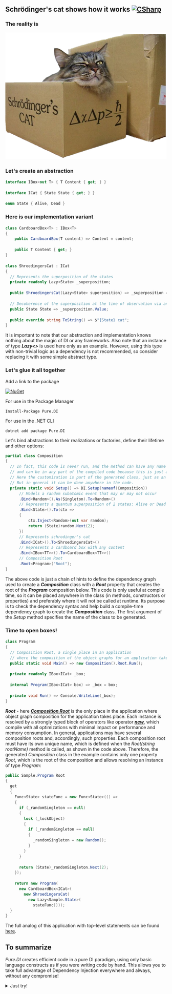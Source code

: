 ## Schrödinger's cat shows how it works [![CSharp](https://img.shields.io/badge/C%23-code-blue.svg)](samples/ShroedingersCat)

### The reality is

![Cat](readme/cat.png?raw=true)

### Let's create an abstraction

```c#
interface IBox<out T> { T Content { get; } }

interface ICat { State State { get; } }

enum State { Alive, Dead }
```

### Here is our implementation variant

```c#
class CardboardBox<T> : IBox<T>
{
    public CardboardBox(T content) => Content = content;

    public T Content { get; }
}

class ShroedingersCat : ICat
{
  // Represents the superposition of the states
  private readonly Lazy<State> _superposition;

  public ShroedingersCat(Lazy<State> superposition) => _superposition = superposition;

  // Decoherence of the superposition at the time of observation via an irreversible process
  public State State => _superposition.Value;

  public override string ToString() => $"{State} cat";
}
```

It is important to note that our abstraction and implementation knows nothing about the magic of DI or any frameworks. Also note that an instance of type *__Lazy<>__* is used here only as an example. However, using this type with non-trivial logic as a dependency is not recommended, so consider replacing it with some simple abstract type.

### Let's glue it all together

Add a link to the package

[![NuGet](https://buildstats.info/nuget/Pure.DI?includePreReleases=true)](https://www.nuget.org/packages/Pure.DI)

For use in the Package Manager

```shell
Install-Package Pure.DI
```

For use in the .NET CLI
  
```shell
dotnet add package Pure.DI
```

Let's bind abstractions to their realizations or factories, define their lifetime and other options:

```c#
partial class Composition
{
  // In fact, this code is never run, and the method can have any name or be a constructor, for example,
  // and can be in any part of the compiled code because this is just a hint to set up an object graph.
  // Here the customization is part of the generated class, just as an example.
  // But in general it can be done anywhere in the code.
  private static void Setup() => DI.Setup(nameof(Composition))
      // Models a random subatomic event that may or may not occur
      .Bind<Random>().As(Singleton).To<Random>()
      // Represents a quantum superposition of 2 states: Alive or Dead
      .Bind<State>().To(ctx =>
      {
          ctx.Inject<Random>(out var random);
          return (State)random.Next(2);
      })
      // Represents schrodinger's cat
      .Bind<ICat>().To<ShroedingersCat>()
      // Represents a cardboard box with any content
      .Bind<IBox<TT>>().To<CardboardBox<TT>>()
      // Composition Root
      .Root<Program>("Root");
}
```

The above code is just a chain of hints to define the dependency graph used to create a *__Composition__* class with a *__Root__* property that creates the root of the *__Program__* composition below. This code is only useful at compile time, so it can be placed anywhere in the class (in methods, constructors or properties) and preferably where it will not be called at runtime. Its purpose is to check the dependency syntax and help build a compile-time dependency graph to create the *__Composition__* class. The first argument of the _Setup_ method specifies the name of the class to be generated.

### Time to open boxes!

```c#
class Program
{
  // Composition Root, a single place in an application
  // where the composition of the object graphs for an application take place
  public static void Main() => new Composition().Root.Run();

  private readonly IBox<ICat> _box;

  internal Program(IBox<ICat> box) => _box = box;

  private void Run() => Console.WriteLine(_box);
}
```

*__Root__* - here [*__Composition Root__*](https://blog.ploeh.dk/2011/07/28/CompositionRoot/) is the only place in the application where object graph composition for the application takes place. Each instance is resolved by a strongly typed block of operators like operator [*__new__*](https://docs.microsoft.com/en-us/dotnet/csharp/language-reference/operators/new-operator), which compile with all optimizations with minimal impact on performance and memory consumption. In general, applications may have several composition roots and, accordingly, such properties. Each composition root must have its own unique name, which is defined when the _Root(string rootName)_ method is called, as shown in the code above. Therefore, the generated _Composition_ class in the example contains only one property _Root_, which is the root of the composition and allows resolving an instance of type _Program_:

```c#
public Sample.Program Root
{
  get
  {
    Func<State> stateFunc = new Func<State>(() =>
    {
      if (_randomSingleton == null)
      {
        lock (_lockObject)
        {
          if (_randomSingleton == null)
          {
            _randomSingleton = new Random();
          }
        }
      }
      
      return (State)_randomSingleton.Next(2);      
    });
    
    return new Program(
      new CardboardBox<ICat>(
        new ShroedingersCat(
          new Lazy<Sample.State>(
            stateFunc))));    
  }
}
```

The full analog of this application with top-level statements can be found [here](Samples/ShroedingersCatTopLevelStatements).

## To summarize

_Pure.DI_ creates efficient code in a pure DI paradigm, using only basic language constructs as if you were writing code by hand. This allows you to take full advantage of Dependency Injection everywhere and always, without any compromise!

<details>
<summary>Just try!</summary>

Download a sample project

```shell
git clone https://github.com/DevTeam/Pure.DI.Example.git
```

And run it from solution root folder

```shell
cd ./Pure.DI.Example
```

```shell
dotnet run
```

</details>